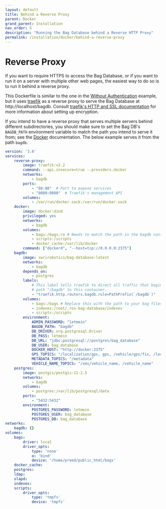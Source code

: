 ```yaml
---
layout: default
title: Behind a Reverse Proxy
parent: Docker
grand_parent: Installation
nav_order: 5
description: "Running the Bag Database behind a Reverse HTTP Proxy"
permalink: /installation/docker/behind-a-reverse-proxy
---
```


# Reverse Proxy

If you want to require HTTPS to access the Bag Database, or if you want to run it on
a server with multiple other web pages, the easiest way to do so is to run it behind
a reverse proxy.

This Dockerfile is similar to the one in the
[Without Authentication](without-authentication) example, but it
uses [traefik](https://docs.traefik.io/) as a reverse proxy to serve the Bag Database
at http://localhost/bagdb.  Consult [traefik's HTTP and SSL documentation](https://docs.traefik.io/https/overview/)
for more information about setting up encryption.

If you intend to have a reverse proxy that serves multiple servers behind different
subdirectories, you should make sure to set the Bag DB's `BAGDB_PATH` environment variable
to match the path you intend to serve it from; see the [Docker](docker) documentation.
The below example serves it from the path `bagdb`.

```yaml
version: '3.6'
services:
    reverse-proxy:
        image: traefik:v2.2
        command: --api.insecure=true --providers.docker
        networks:
            - bagdb
        ports:
            - "80:80"  # Port to expose services
            - "8080:8080"  # Traefik's management API
        volumes:
            - /var/run/docker.sock:/var/run/docker.sock
    docker:
        image: docker:dind
        privileged: yes
        networks:
            - bagdb
        volumes:
            - bags:/bags:ro # Needs to match the path in the bagdb container
            - scripts:/scripts
            - docker_cache:/var/lib/docker
        command: ["dockerd", "--host=tcp://0.0.0.0:2375"]
    bagdb:
        image: swrirobotics/bag-database:latest
        networks:
            - bagdb
        depends_on:
            - postgres
        labels:
            # This label tells traefik to direct all traffic that begins with the
            # path "/bagdb" to this container.
            - "traefik.http.routers.bagdb.rule=PathPrefix(`/bagdb`)"
        volumes:
            - bags:/bags # Replace this with the path to your bag files
            - indexes:/root/.ros-bag-database/indexes
            - scripts:/scripts
        environment:
            ADMIN_PASSWORD: "letmein"
            BAGDB_PATH: "bagdb"
            DB_DRIVER: org.postgresql.Driver
            DB_PASS: letmein
            DB_URL: "jdbc:postgresql://postgres/bag_database"
            DB_USER: bag_database
            DOCKER_HOST: "http://docker:2375"
            GPS_TOPICS: "/localization/gps, gps, /vehicle/gps/fix, /localization/sensors/gps/novatel/raw, /localization/sensors/gps/novatel/fix, /imu_3dm_node/gps/fix, /local_xy_origin"
            METADATA_TOPICS: "/metadata"
            VEHICLE_NAME_TOPICS: "/vms/vehicle_name, /vehicle_name"
    postgres:
        image: postgis/postgis:11-2.5
        networks:
            - bagdb
        volumes:
            - postgres:/var/lib/postgresql/data
        ports:
            - "5432:5432"
        environment:
            POSTGRES_PASSWORD: letmein
            POSTGRES_USER: bag_database
            POSTGRES_DB: bag_database
networks:
    bagdb: {}
volumes:
    bags:
        driver: local
        driver_opts:
            type: 'none'
            o: 'bind'
            device: '/home/preed/public_html/bags'
    docker_cache:
    postgres:
    ldap:
    slapd:
    indexes:
    scripts:
        driver_opts:
            type: 'tmpfs'
            device: 'tmpfs'
```
